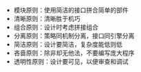- 模块原则：使用简洁的接口拼合简单的部件
- 清晰原则：清晰胜于机巧
- 组合原则：设计时考虑拼接组合
- 分离原则：策略同机制分离，接口同引擎分离
- 简洁原则：设计要简洁，复杂度能低则低
- 吝啬原则：除非却无他法，不要编写庞大程序
- 透明性原则：设计要可见，以便审查和调试
